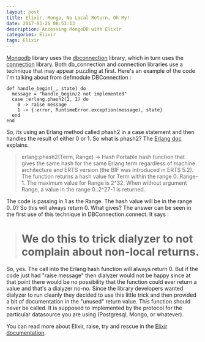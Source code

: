 ```yaml
---
layout: post
title: Elixir, Mongo, No Local Return, Oh My!
date: 2017-03-26 08:53:13
description: Accessing MongoDB with Elixir
categories: Elixir
tags: Elixir
---
```


[Mongodb](https://hex.pm/packages/mongodb) library uses
the [dbconnection](https://hex.pm/packages/db_connection) library,
which in turn uses the [connection](https://hex.pm/packages/connection) library. Both
db_connection and connection libraries use a technique that may appear puzzling at first. Here's an example of the
code I'm talking about from defmodule DBConnection :

```
def handle_begin(_, state) do
  message = "handle_begin/2 not implemented"
  case :erlang.phash2(1, 1) do
    0 -> raise message
    1 -> {:error, RuntimeError.exception(message), state}
  end
end
```

So, its using an Erlang method called phash2 in a case statement and then handles
the result of either 0 or 1. So what is phash2? The [Erlang doc](http://erlang.org/doc/man/erlang.html#phash2-2) explains.

> erlang:phash2(Term, Range) -> Hash Portable hash function that gives the same hash for the same Erlang term regardless of machine architecture and ERTS version (the BIF was introduced in ERTS 5.2). The function returns a hash value for Term within the range 0..Range-1. The maximum value for Range is 2^32. When without argument Range, a value in the range 0..2^27-1 is returned.

The code is passing in 1 as the Range. The hash value will be in the range 0..0? So this will always return 0. What gives?
The answer can be seen in the first use of this technique in DBConnection.connect. It says :

> # We do this to trick dialyzer to not complain about non-local returns.

So, yes. The call into the Erlang hash function will always return 0. But if
the code just had "raise message" then dialyzer would not be happy since at that
point there would be no possibility that the function could ever return a value and
that's a dialyzer no-no. Since the library developers wanted dialyzer to run cleanly
they decided to use this little trick and then provided a bit of documentation in
the "unused" return value. This function should never be called. It is supposed to
implemented by the protocol for the particular datasource you are using (Postgresql,
Mongo, or whatever).

You can read more about Elixir, raise, try and rescue in the [Elixir documentation](http://elixir-lang.org/getting-started/try-catch-and-rescue.html#errors).
